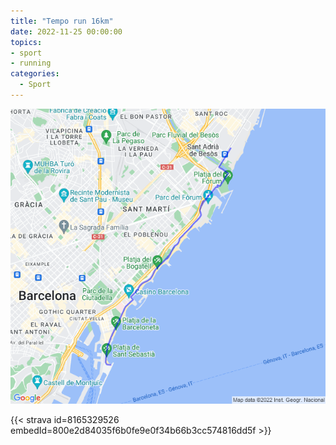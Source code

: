 ```yaml
---
title: "Tempo run 16km"
date: 2022-11-25 00:00:00
topics:
- sport
- running
categories:
  - Sport
---
```


![](images/20221125-activity-map.png)

{{< strava id=8165329526 embedId=800e2d84035f6b0fe9e0f34b66b3cc574816dd5f >}}
